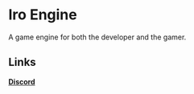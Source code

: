 # Iro Engine
A game engine for both the developer and the gamer.

## Links
[**Discord**](https://discord.gg/SMXgnJXaFg)
